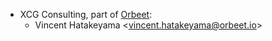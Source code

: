 - XCG Consulting, part of [Orbeet](https://orbeet.io/):
  - Vincent Hatakeyama \<<vincent.hatakeyama@orbeet.io>\>
